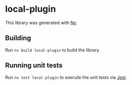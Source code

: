 # local-plugin

This library was generated with [Nx](https://nx.dev).

## Building

Run `nx build local-plugin` to build the library.

## Running unit tests

Run `nx test local-plugin` to execute the unit tests via [Jest](https://jestjs.io).

